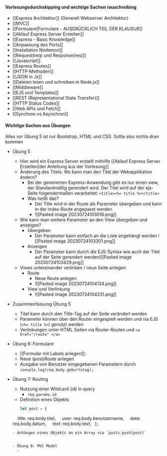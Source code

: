
#### Vorlesungsdurchskipping und wichtige Sachen rauschreibing

- [[Express Architektur]] (Generell Webserver Architektur)
- [[MVC]]
- [[Formulare|Formulare - AUSDRÜCKLICH TEIL DER KLAUSUR]]
- [[Ablauf Express Server Erstellen]]
- [[Express - Basic Knowledge]]
- [[Anpassung des Ports]]
- [[Installation Nodemon]]
- [[Request(req) und Response(res)]]
- [[Javascript]]
- [[Express Routes]]
- [[HTTP-Methoden]]
- [[JSON in Js]]
- [[Dateien lesen und schreiben in Node.js]]
- [[Middleware]]
- [[EJS und Templates]]
- [[REST (Representational State Transfer)]]
- [[HTTP Status Codes]]
- [[Web APIs und Fetch]]
- [[Synchron vs Asynchron]]



#### Wichtige  Sachen aus Übungen
Alles vor Übung 5 ist nur Bootstrap, HTML und CSS. Sollte also nichts dran kommen

- Übung 5
	- Hier wird ein Express Server erstellt mithilfe [[Ablauf Express Server Erstellen|der Anleitung aus der Vorlesung]]
	- Änderung des Titels: Wo kann man den Titel der Webapplikation ändern?
		- Bei der generierten Express-Anwendung gibt es nur einen view, der Standardmäßig gerendert wird. Der Titel wird auf der ejs-Seite folgendermaßen verarbeitet:  `<title><%= title %></title>`
		- Was heißt das?
			- Der Title wird in der Route als Parameter übergeben und kann in der index-Route angepasst werden.
			- ![[Pasted image 20230724103016.png]]
	- Wie kann man weitere Parameter an den View übergeben und anzeigen?
		- Übergeben
			- Der Parameter kann einfach an die Liste angehängt werden ![[Pasted image 20230724103301.png]]
		- Anzeigen
			- Der Parameter kann durch die EJS-Syntax wie auch der Titel auf der Seite gerendert werden![[Pasted image 20230724103429.png]]
	- Views untereinander verlinken / neue Seite anlegen
		- Route
			- Neue Route anlegen
			- ![[Pasted image 20230724104134.png]]
		- View und Verlinkung
			- ![[Pasted image 20230724104231.png]]
- Zusammenfassung Übung 5
	- Titel kann durch den Title-Tag auf der Seite verändert werden
	- Parameter können über den Router eingespielt werden und via EJS (`<%= title %>`) genutzt werden
	- Verlinkungen unter HTML Seiten via Router-Routen und `<a href="/route" </a>`


- Übung 6: Formulare
	- [[Formular mit Labels anlegen]]:
	- Neue (post)Route anlegen
	- Ausgabe von Benutzer eingegebenen Parametern durch `console.log(req.body.geburtstag);`

- Übung 7: Routing
	- Nutzung einer Wildcard (id) in query
		- `req.params.id`
	- Definition eines Objekts
	  ```js
	  let post = {
	    title: req.body.titel,
	    user: req.body.benutzername,
	    date: req.body.datum,
	    text: req.body.text,
	  };
	```
	- Anhängen eines Objekts an ein Array via `posts.push(post)`


  - Übung 8: MVC Model
	  - 